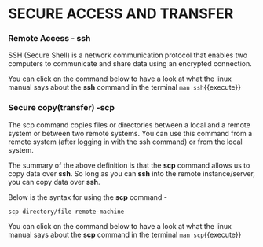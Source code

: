 # SECURE ACCESS AND TRANSFER
### Remote Access - **ssh**

SSH (Secure Shell) is a network communication protocol that enables two computers to communicate and share data using an encrypted connection.

You can click on the command below to have a look at what the linux manual says about the **ssh** command in the terminal
`man ssh`{{execute}}

### Secure copy(transfer) -**scp**

The scp command copies files or directories between a local and a remote system or between two remote systems. You can use this command from a remote system (after logging in with the ssh command) or from the local system.

The summary of the above definition is that the **scp** command allows us to copy data over **ssh**. So long as you can **ssh** into the remote instance/server, you can copy data over **ssh**.

Below is the syntax for using the **scp** command -

`scp directory/file remote-machine`

You can click on the command below to have a look at what the linux manual says about the **scp** command in the terminal
`man scp`{{execute}}